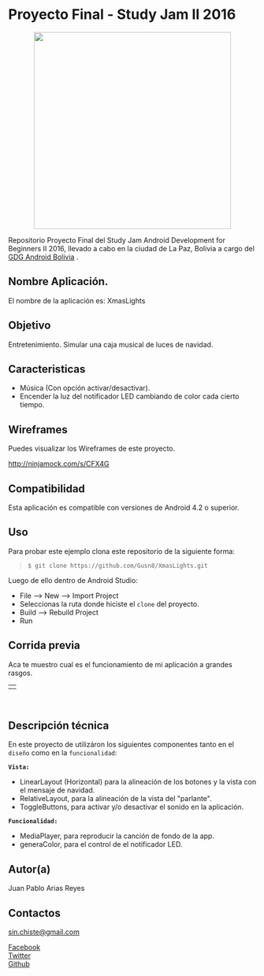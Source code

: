 Proyecto Final - Study Jam II 2016
===
<div align="center">
    <center>
        <img src="http://developerstudyjams.com/images/masthead.png" width="400px"/>
    </center>
</div>

Repositorio Proyecto Final del Study Jam Android Development for Beginners II 2016, llevado a cabo en la ciudad de La Paz, Bolivia a cargo del <a target="_blank" href="http://www.gdg.androidbolivia.com">GDG Android Bolivia</a> .

Nombre Aplicación.
---
El nombre de la aplicación es: XmasLights

Objetivo
---
Entretenimiento. Simular una caja musical de luces de navidad.

Caracteristicas
---
* Música (Con opción activar/desactivar).
* Encender la luz del notificador LED cambiando de color cada cierto tiempo.

Wireframes
---
Puedes visualizar los Wireframes de este proyecto.

http://ninjamock.com/s/CFX4G

Compatibilidad
---
Esta aplicación es compatible con versiones de Android 4.2 o superior.

Uso
---------
Para probar este ejemplo clona este repositorio de la siguiente forma:
>
>     $ git clone https://github.com/Gusn8/XmasLights.git

Luego de ello dentro de Android Studio:

* File --> New --> Import Project 
* Seleccionas la ruta donde hiciste el `clone` del proyecto.
* Build --> Rebuild Project
* Run 

Corrida previa
---
Aca te muestro cual es el funcionamiento de mi aplicación a grandes rasgos.
<div align="center">
    <center>
        <table border="0">
            <tr>
                <td></td>
            </tr>
        </table>
    </center>
</div>
<br>

Descripción técnica
---
En este proyecto de utilizáron los siguientes componentes tanto en el `diseño` como en la `funcionalidad`:

**`Vista:`**
* LinearLayout (Horizontal) para la alineación de los botones y la vista con el mensaje de navidad.
* RelativeLayout, para la alineación de la vista del "parlante".
* ToggleButtons, para activar y/o desactivar el sonido en la aplicación.


**`Funcionalidad:`**
* MediaPlayer, para reproducir la canción de fondo de la app.
* generaColor, para el control de el notificador LED.


Autor(a)
---
Juan Pablo Arias Reyes

Contactos
---
sin.chiste@gmail.com

[Facebook](https://www.facebook.com/Juampazzo) <br>
[Twitter](https://www.twitter.com/Juampazo)<br>
[Github](https://www.github.com/Juampazo)<br>
